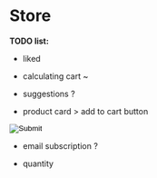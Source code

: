 # Store

<b>TODO list:</b>

-  liked

-  calculating cart ~

-  suggestions ?

-  product card > add to cart button
<form method="post" action="index.php?action=add&code=<?php echo $product_array[$key]['code']; ?>">
   <input type="image" src="add-to-cart.png" class="btnAddAction" />
</form>

-  email subscription ?

-  quantity
